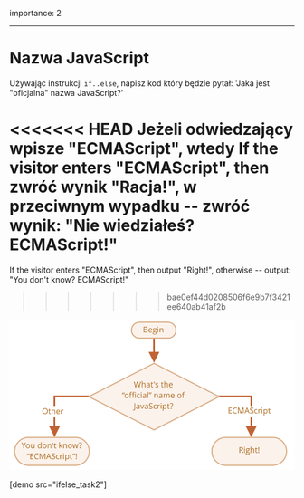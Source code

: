 importance: 2

---

# Nazwa JavaScript

Używając instrukcji `if..else`, napisz kod który będzie pytał: 'Jaka jest "oficjalna" nazwa JavaScript?'

<<<<<<< HEAD
Jeżeli odwiedzający wpisze "ECMAScript", wtedy 
If the visitor enters "ECMAScript", then zwróć wynik "Racja!", w przeciwnym wypadku -- zwróć wynik: "Nie wiedziałeś? ECMAScript!"
=======
If the visitor enters "ECMAScript", then output "Right!", otherwise -- output: "You don't know? ECMAScript!"
>>>>>>> bae0ef44d0208506f6e9b7f3421ee640ab41af2b

![](ifelse_task2.svg)

[demo src="ifelse_task2"]
